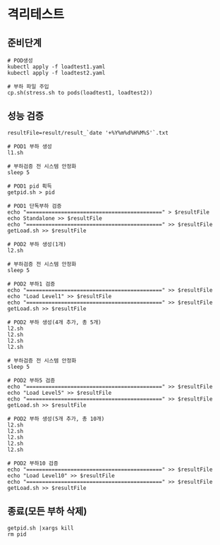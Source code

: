 # 격리테스트

## 준비단계

    # POD생성
    kubectl apply -f loadtest1.yaml
    kubectl apply -f loadtest2.yaml

    # 부하 파일 주입
    cp.sh(stress.sh to pods(loadtest1, loadtest2))

## 성능 검증
    resultFile=result/result_`date '+%Y%m%d%H%M%S'`.txt

    # POD1 부하 생성
    l1.sh

    # 부하검증 전 시스템 안정화
    sleep 5

    # POD1 pid 획득
    getpid.sh > pid

    # POD1 단독부하 검증
    echo "===========================================" > $resultFile
    echo Standalone >> $resultFile
    echo "===========================================" >> $resultFile
    getLoad.sh >> $resultFile

    # POD2 부하 생성(1개)
    l2.sh

    # 부하검증 전 시스템 안정화
    sleep 5

    # POD2 부하1 검증
    echo "===========================================" >> $resultFile
    echo "Load Level1" >> $resultFile
    echo "===========================================" >> $resultFile
    getLoad.sh >> $resultFile

    # POD2 부하 생성(4개 추가, 총 5개)
    l2.sh
    l2.sh
    l2.sh
    l2.sh

    # 부하검증 전 시스템 안정화
    sleep 5

    # POD2 부하5 검증
    echo "===========================================" >> $resultFile
    echo "Load Level5" >> $resultFile
    echo "===========================================" >> $resultFile
    getLoad.sh >> $resultFile

    # POD2 부하 생성(5개 추가, 총 10개)
    l2.sh
    l2.sh
    l2.sh
    l2.sh
    l2.sh

    # POD2 부하10 검증
    echo "===========================================" >> $resultFile
    echo "Load Level10" >> $resultFile
    echo "===========================================" >> $resultFile
    getLoad.sh >> $resultFile

## 종료(모든 부하 삭제)
    getpid.sh |xargs kill
    rm pid
